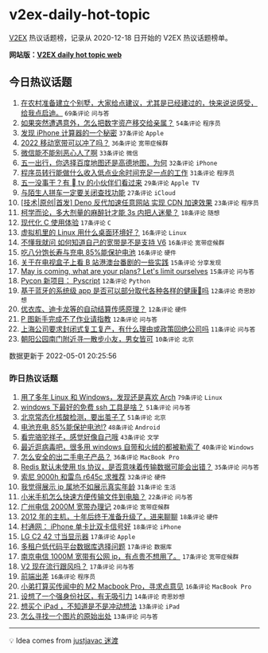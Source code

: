 # v2ex-daily-hot-topic

[V2EX](https://www.v2ex.com/) 热议话题榜，记录从 2020-12-18 日开始的 V2EX 热议话题榜单。

**网站版：[V2EX daily hot topic web](https://boojack.github.io/v2ex-daily-hot-topic-web/)**

## 今日热议话题

<!-- TODAY BEGIN -->

1. [在农村准备建立个别墅，大家给点建议，尤其是已经建过的，快来说说感受，给我点启迪。](https://www.v2ex.com/t/850379) `69条评论` `问与答`
1. [如果突然遭遇意外，怎么把数字资产移交给亲属？](https://www.v2ex.com/t/850319) `54条评论` `程序员`
1. [发现 iPhone 计算器的一个秘密](https://www.v2ex.com/t/850381) `37条评论` `Apple`
1. [2022 移动宽带可以冲了吗？](https://www.v2ex.com/t/850385) `36条评论` `宽带症候群`
1. [微信能不能别恶心人了啊](https://www.v2ex.com/t/850349) `33条评论` `微信`
1. [五一出行，你选择百度地图还是高德地图，为何](https://www.v2ex.com/t/850339) `32条评论` `iPhone`
1. [程序员转行能做什么收入低点业余时间充足一点的工作](https://www.v2ex.com/t/850303) `31条评论` `程序员`
1. [五一没事干？有  tv 的小伙伴们看过来](https://www.v2ex.com/t/850326) `29条评论` `Apple TV`
1. [与陌生人拼车一定要关闭查找功能](https://www.v2ex.com/t/850363) `27条评论` `iCloud`
1. [[技术|原创|首发] Deno 反代加速任意网站 实现 CDN 加速效果](https://www.v2ex.com/t/850412) `23条评论` `程序员`
1. [柯学而论，多大剂量的麻醉针才能 3s 内把人迷晕？](https://www.v2ex.com/t/850315) `18条评论` `随想`
1. [现代化 C 使用体验](https://www.v2ex.com/t/850384) `17条评论` `C`
1. [虚拟机里的 Linux 用什么桌面环境好？](https://www.v2ex.com/t/850376) `16条评论` `Linux`
1. [不懂我就问 如何知道自己的宽带是不是支持 V6](https://www.v2ex.com/t/850357) `16条评论` `宽带症候群`
1. [吃八分饱长寿与充电 85%能保护电池](https://www.v2ex.com/t/850312) `16条评论` `硬件`
1. [关于在电视盒子上看 B 站港澳台番剧的一些实践](https://www.v2ex.com/t/850424) `15条评论` `分享发现`
1. [May is coming, what are your plans? Let's limit ourselves](https://www.v2ex.com/t/850301) `15条评论` `问与答`
1. [Pycon 新项目： Pyscript](https://www.v2ex.com/t/850428) `12条评论` `Python`
1. [基于蓝牙的系统级 app 是否可以部分取代各种各样的健康🐎吗](https://www.v2ex.com/t/850414) `12条评论` `奇思妙想`
1. [优衣库、迪卡龙等的自动结算传感原理？](https://www.v2ex.com/t/850347) `12条评论` `硬件`
1. [P 图新手完成不了作业请指教](https://www.v2ex.com/t/850302) `12条评论` `问与答`
1. [上海公司要求封闭式复工复产，有什么理由或政策回绝公司吗](https://www.v2ex.com/t/850310) `11条评论` `问与答`
1. [朝阳公园南门附近寻一散步小友，男女皆可](https://www.v2ex.com/t/850398) `10条评论` `北京`

数据更新于 2022-05-01 20:25:56

<!-- TODAY END -->

### 昨日热议话题

<!-- YESTERDAY BEGIN -->

1. [用了多年 Linux 和 Windows，发现还是喜欢 Arch](https://www.v2ex.com/t/850164) `79条评论` `Linux`
1. [windows 下最好的免费 ssh 工具是啥？](https://www.v2ex.com/t/850220) `51条评论` `问与答`
1. [北京常态化核酸检测，要出茧子了](https://www.v2ex.com/t/850183) `51条评论` `北京`
1. [电池充电 85%能保护电池!?](https://www.v2ex.com/t/850189) `48条评论` `Android`
1. [看完骆驼祥子，感觉好像自己哦](https://www.v2ex.com/t/850169) `43条评论` `文学`
1. [最近逛病毒吧，很多用 windows 自带和火绒的都被勒索了](https://www.v2ex.com/t/850215) `40条评论` `Windows`
1. [怎么安全的出二手电子产品？](https://www.v2ex.com/t/850203) `36条评论` `MacBook Pro`
1. [Redis 默认未使用 tls 协议，是否意味着传输数据可能会出错？](https://www.v2ex.com/t/850179) `35条评论` `问与答`
1. [索尼 9000h 和雷鸟 r645c 求推荐](https://www.v2ex.com/t/850182) `32条评论` `硬件`
1. [我觉得展示 ip 属地不如展示真实年龄](https://www.v2ex.com/t/850202) `31条评论` `生活`
1. [小米手机怎么快速方便传输文件到电脑？](https://www.v2ex.com/t/850221) `22条评论` `问与答`
1. [广州电信 2000M 宽带办理记](https://www.v2ex.com/t/850195) `20条评论` `宽带症候群`
1. [2012 年的主机，十年后终于准备升级了，进来聊聊](https://www.v2ex.com/t/850250) `18条评论` `硬件`
1. [村通网： iPhone 单卡比双卡信号好](https://www.v2ex.com/t/850157) `18条评论` `iPhone`
1. [LG C2 42 寸当显示器](https://www.v2ex.com/t/850286) `17条评论` `Apple`
1. [多租户低代码平台数据库选择问题](https://www.v2ex.com/t/850237) `17条评论` `数据库`
1. [南京电信 1000M 宽带有公网 ip，有点贵不想用了。](https://www.v2ex.com/t/850211) `17条评论` `宽带症候群`
1. [V2 现在流行跟风吗？](https://www.v2ex.com/t/850190) `17条评论` `问与答`
1. [前端出差](https://www.v2ex.com/t/850213) `16条评论` `程序员`
1. [小弟打算买传闻中的 M2 Macbook Pro，寻求点意见](https://www.v2ex.com/t/850198) `16条评论` `MacBook Pro`
1. [设想了一个强身份社区，有无吸引力](https://www.v2ex.com/t/850266) `14条评论` `奇思妙想`
1. [想买个 iPad ，不知道是不是冲动想法](https://www.v2ex.com/t/850278) `13条评论` `iPad`
1. [怎么寻找一个图片的原始出处](https://www.v2ex.com/t/850246) `13条评论` `问与答`

<!-- YESTERDAY END -->

---

💡 Idea comes from [justjavac 迷渡](https://github.com/justjavac/)

